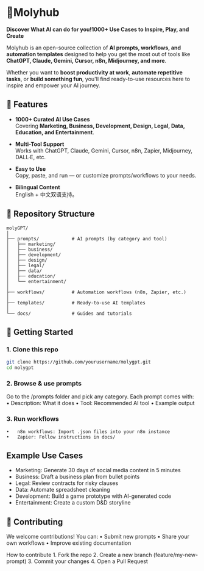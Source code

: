 # 🌠Molyhub

**Discover What AI can do for you!1000+ Use Cases to Inspire, Play, and Create**

Molyhub is an open-source collection of **AI prompts, workflows, and automation templates** designed to help you get the most out of tools like **ChatGPT, Claude, Gemini, Cursor, n8n, Midjourney, and more**.

Whether you want to **boost productivity at work**, **automate repetitive tasks**, or **build something fun**, you'll find ready-to-use resources here to inspire and empower your AI journey.

## 🌟 Features

- **1000+ Curated AI Use Cases**  
  Covering **Marketing, Business, Development, Design, Legal, Data, Education, and Entertainment**.

- **Multi-Tool Support**  
  Works with ChatGPT, Claude, Gemini, Cursor, n8n, Zapier, Midjourney, DALL·E, etc.

- **Easy to Use**  
  Copy, paste, and run — or customize prompts/workflows to your needs.

- **Bilingual Content**  
  English + 中文双语支持。


## 📂 Repository Structure

```
molyGPT/
│
├── prompts/            # AI prompts (by category and tool)
│   ├── marketing/
│   ├── business/
│   ├── development/
│   ├── design/
│   ├── legal/
│   ├── data/
│   ├── education/
│   └── entertainment/
│
├── workflows/          # Automation workflows (n8n, Zapier, etc.)
│
├── templates/          # Ready-to-use AI templates
│
└── docs/               # Guides and tutorials

```


## 🚀 Getting Started

### 1. Clone this repo
```bash
git clone https://github.com/yourusername/molygpt.git
cd molygpt
```

### 2. Browse & use prompts

Go to the /prompts folder and pick any category.
Each prompt comes with:
	•	Description: What it does
	•	Tool: Recommended AI tool
	•	Example output

### 3. Run workflows
	•	n8n workflows: Import .json files into your n8n instance
	•	Zapier: Follow instructions in docs/


## Example Use Cases
- Marketing: Generate 30 days of social media content in 5 minutes
- Business: Draft a business plan from bullet points
- Legal: Review contracts for risky clauses
- Data: Automate spreadsheet cleaning
- Development: Build a game prototype with AI-generated code
- Entertainment: Create a custom D&D storyline

## 🤝 Contributing

We welcome contributions!
You can:
	•	Submit new prompts
	•	Share your own workflows
	•	Improve existing documentation

How to contribute
	1.	Fork the repo
	2.	Create a new branch (feature/my-new-prompt)
	3.	Commit your changes
	4.	Open a Pull Request
